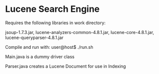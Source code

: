 Lucene Search Engine
==================

Requires the following libraries in work directory:

jsoup-1.7.3.jar,
lucene-analyzers-common-4.8.1.jar,
lucene-core-4.8.1.jar,
lucene-queryparser-4.8.1.jar


Compile and run with: user@host$ ./run.sh


Main.java is a dummy driver class

Parser.java creates a Lucene Document for use in Indexing